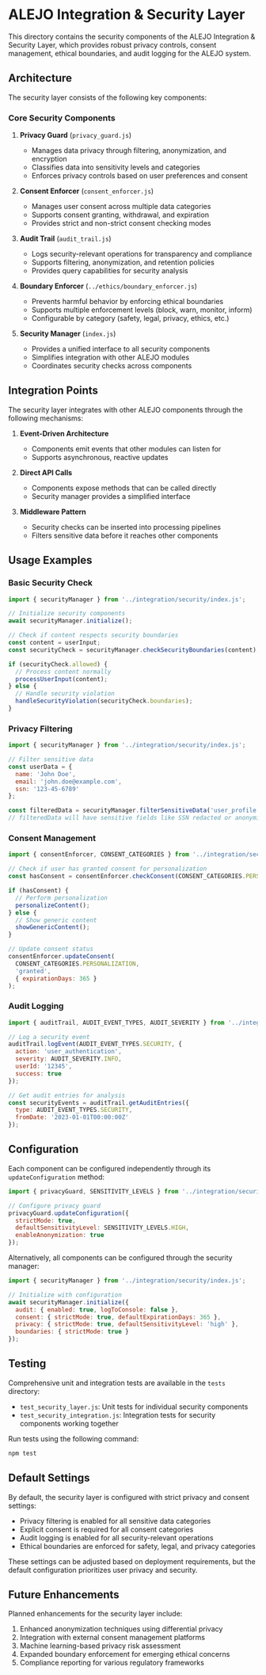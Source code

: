 # ALEJO Integration & Security Layer

This directory contains the security components of the ALEJO Integration & Security Layer, which provides robust privacy controls, consent management, ethical boundaries, and audit logging for the ALEJO system.

## Architecture

The security layer consists of the following key components:

### Core Security Components

1. **Privacy Guard** (`privacy_guard.js`)
   - Manages data privacy through filtering, anonymization, and encryption
   - Classifies data into sensitivity levels and categories
   - Enforces privacy controls based on user preferences and consent

2. **Consent Enforcer** (`consent_enforcer.js`)
   - Manages user consent across multiple data categories
   - Supports consent granting, withdrawal, and expiration
   - Provides strict and non-strict consent checking modes

3. **Audit Trail** (`audit_trail.js`)
   - Logs security-relevant operations for transparency and compliance
   - Supports filtering, anonymization, and retention policies
   - Provides query capabilities for security analysis

4. **Boundary Enforcer** (`../ethics/boundary_enforcer.js`)
   - Prevents harmful behavior by enforcing ethical boundaries
   - Supports multiple enforcement levels (block, warn, monitor, inform)
   - Configurable by category (safety, legal, privacy, ethics, etc.)

5. **Security Manager** (`index.js`)
   - Provides a unified interface to all security components
   - Simplifies integration with other ALEJO modules
   - Coordinates security checks across components

## Integration Points

The security layer integrates with other ALEJO components through the following mechanisms:

1. **Event-Driven Architecture**
   - Components emit events that other modules can listen for
   - Supports asynchronous, reactive updates

2. **Direct API Calls**
   - Components expose methods that can be called directly
   - Security manager provides a simplified interface

3. **Middleware Pattern**
   - Security checks can be inserted into processing pipelines
   - Filters sensitive data before it reaches other components

## Usage Examples

### Basic Security Check

```javascript
import { securityManager } from '../integration/security/index.js';

// Initialize security components
await securityManager.initialize();

// Check if content respects security boundaries
const content = userInput;
const securityCheck = securityManager.checkSecurityBoundaries(content);

if (securityCheck.allowed) {
  // Process content normally
  processUserInput(content);
} else {
  // Handle security violation
  handleSecurityViolation(securityCheck.boundaries);
}
```

### Privacy Filtering

```javascript
import { securityManager } from '../integration/security/index.js';

// Filter sensitive data
const userData = {
  name: 'John Doe',
  email: 'john.doe@example.com',
  ssn: '123-45-6789'
};

const filteredData = securityManager.filterSensitiveData('user_profile', userData);
// filteredData will have sensitive fields like SSN redacted or anonymized
```

### Consent Management

```javascript
import { consentEnforcer, CONSENT_CATEGORIES } from '../integration/security/index.js';

// Check if user has granted consent for personalization
const hasConsent = consentEnforcer.checkConsent(CONSENT_CATEGORIES.PERSONALIZATION);

if (hasConsent) {
  // Perform personalization
  personalizeContent();
} else {
  // Show generic content
  showGenericContent();
}

// Update consent status
consentEnforcer.updateConsent(
  CONSENT_CATEGORIES.PERSONALIZATION, 
  'granted',
  { expirationDays: 365 }
);
```

### Audit Logging

```javascript
import { auditTrail, AUDIT_EVENT_TYPES, AUDIT_SEVERITY } from '../integration/security/index.js';

// Log a security event
auditTrail.logEvent(AUDIT_EVENT_TYPES.SECURITY, {
  action: 'user_authentication',
  severity: AUDIT_SEVERITY.INFO,
  userId: '12345',
  success: true
});

// Get audit entries for analysis
const securityEvents = auditTrail.getAuditEntries({
  type: AUDIT_EVENT_TYPES.SECURITY,
  fromDate: '2023-01-01T00:00:00Z'
});
```

## Configuration

Each component can be configured independently through its `updateConfiguration` method:

```javascript
import { privacyGuard, SENSITIVITY_LEVELS } from '../integration/security/index.js';

// Configure privacy guard
privacyGuard.updateConfiguration({
  strictMode: true,
  defaultSensitivityLevel: SENSITIVITY_LEVELS.HIGH,
  enableAnonymization: true
});
```

Alternatively, all components can be configured through the security manager:

```javascript
import { securityManager } from '../integration/security/index.js';

// Initialize with configuration
await securityManager.initialize({
  audit: { enabled: true, logToConsole: false },
  consent: { strictMode: true, defaultExpirationDays: 365 },
  privacy: { strictMode: true, defaultSensitivityLevel: 'high' },
  boundaries: { strictMode: true }
});
```

## Testing

Comprehensive unit and integration tests are available in the `tests` directory:

- `test_security_layer.js`: Unit tests for individual security components
- `test_security_integration.js`: Integration tests for security components working together

Run tests using the following command:

```bash
npm test
```

## Default Settings

By default, the security layer is configured with strict privacy and consent settings:

- Privacy filtering is enabled for all sensitive data categories
- Explicit consent is required for all consent categories
- Audit logging is enabled for all security-relevant operations
- Ethical boundaries are enforced for safety, legal, and privacy categories

These settings can be adjusted based on deployment requirements, but the default configuration prioritizes user privacy and security.

## Future Enhancements

Planned enhancements for the security layer include:

1. Enhanced anonymization techniques using differential privacy
2. Integration with external consent management platforms
3. Machine learning-based privacy risk assessment
4. Expanded boundary enforcement for emerging ethical concerns
5. Compliance reporting for various regulatory frameworks
